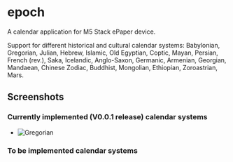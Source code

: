 # epoch

A calendar application for M5 Stack ePaper device.

Support for different historical and cultural calendar systems: Babylonian, Gregorian, Julian, Hebrew, Islamic, Old Egyptian, Coptic, Mayan, Persian, French (rev.), Saka, Icelandic, Anglo-Saxon, Germanic, Armenian, Georgian, Mandaean, Chinese Zodiac, Buddhist, Mongolian, Ethiopian, Zoroastrian, Mars.

## Screenshots

### Currently implemented (V0.0.1 release) calendar systems

* ![Gregorian](https://github.com/jsoeterbroek/epoch/blob/main/assets/gregorian.jpg)

### To be implemented calendar systems